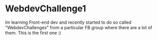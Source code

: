 # WebdevChallenge1
Im learning Front-end dev and recently started to do so called "WebdevChallenges" from a particular FB group where there are a lot of them. This is the first one :)
